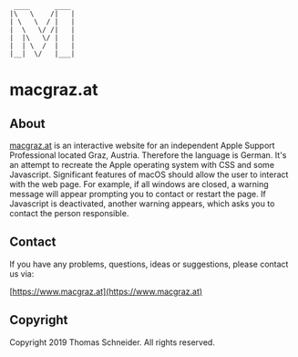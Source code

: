      ____      ____ 
    |\   \    /|   |
    | \   \  / |   |
    |  \   \/ /|   |
    |  |\   \/ |   |
    |  | \  /  |   |
    |__|  \/   |___|


# macgraz.at


## About

[macgraz.at](https://www.macgraz.at) is an interactive website for an independent Apple Support Professional located Graz, Austria. Therefore the language is German. It's an attempt to recreate the Apple operating system with CSS and some Javascript. Significant features of macOS should allow the user to interact with the web page. For example, if all windows are closed, a warning message will appear prompting you to contact or restart the page. If Javascript is deactivated, another warning appears, which asks you to contact the person responsible.


## Contact

If you have any problems, questions, ideas or suggestions, please contact us via:
    
[https://www.macgraz.at](https://www.macgraz.at)


## Copyright

Copyright 2019 Thomas Schneider. All rights reserved.
